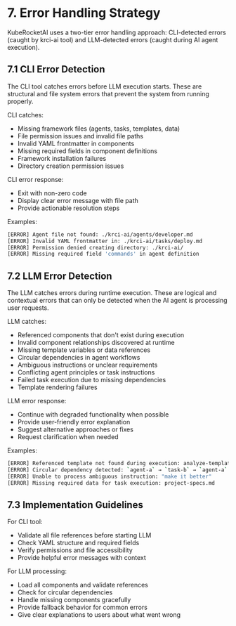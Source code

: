 # 7. Error Handling Strategy

KubeRocketAI uses a two-tier error handling approach: CLI-detected errors (caught by krci-ai tool) and LLM-detected errors (caught during AI agent execution).

## 7.1 CLI Error Detection

The CLI tool catches errors before LLM execution starts. These are structural and file system errors that prevent the system from running properly.

CLI catches:

- Missing framework files (agents, tasks, templates, data)
- File permission issues and invalid file paths
- Invalid YAML frontmatter in components
- Missing required fields in component definitions
- Framework installation failures
- Directory creation permission issues

CLI error response:

- Exit with non-zero code
- Display clear error message with file path
- Provide actionable resolution steps

Examples:

```bash
[ERROR] Agent file not found: ./krci-ai/agents/developer.md
[ERROR] Invalid YAML frontmatter in: ./krci-ai/tasks/deploy.md
[ERROR] Permission denied creating directory: ./krci-ai/
[ERROR] Missing required field 'commands' in agent definition
```

## 7.2 LLM Error Detection

The LLM catches errors during runtime execution. These are logical and contextual errors that can only be detected when the AI agent is processing user requests.

LLM catches:

- Referenced components that don't exist during execution
- Invalid component relationships discovered at runtime
- Missing template variables or data references
- Circular dependencies in agent workflows
- Ambiguous instructions or unclear requirements
- Conflicting agent principles or task instructions
- Failed task execution due to missing dependencies
- Template rendering failures

LLM error response:

- Continue with degraded functionality when possible
- Provide user-friendly error explanation
- Suggest alternative approaches or fixes
- Request clarification when needed

Examples:

```bash
[ERROR] Referenced template not found during execution: analyze-template.md
[ERROR] Circular dependency detected: `agent-a` → `task-b` → `agent-a`
[ERROR] Unable to process ambiguous instruction: "make it better"
[ERROR] Missing required data for task execution: project-specs.md
```

## 7.3 Implementation Guidelines

For CLI tool:

- Validate all file references before starting LLM
- Check YAML structure and required fields
- Verify permissions and file accessibility
- Provide helpful error messages with context

For LLM processing:

- Load all components and validate references
- Check for circular dependencies
- Handle missing components gracefully
- Provide fallback behavior for common errors
- Give clear explanations to users about what went wrong
